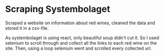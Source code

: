 # Scraping Systembolaget

Scraped a website on information about red wines, cleaned the data and stored it in a csv-file.

As systembolaget is using react, only beautiful soup didn't cut it. So I used selenium to scroll through and collect all the links to each red wine on the site. Then, using a loop selenium went and scrolled every collected url.
